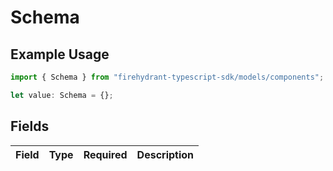# Schema

## Example Usage

```typescript
import { Schema } from "firehydrant-typescript-sdk/models/components";

let value: Schema = {};
```

## Fields

| Field       | Type        | Required    | Description |
| ----------- | ----------- | ----------- | ----------- |